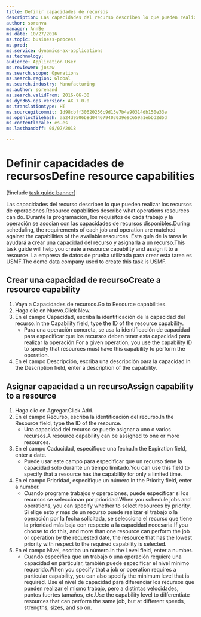```yaml
--- 
title: Definir capacidades de recursos
description: Las capacidades del recurso describen lo que pueden realizar los recursos de operaciones.
author: sorenva
manager: AnnBe
ms.date: 10/27/2016
ms.topic: business-process
ms.prod: 
ms.service: dynamics-ax-applications
ms.technology: 
audience: Application User
ms.reviewer: josaw
ms.search.scope: Operations
ms.search.region: Global
ms.search.industry: Manufacturing
ms.author: sorenand
ms.search.validFrom: 2016-06-30
ms.dyn365.ops.version: AX 7.0.0
ms.translationtype: HT
ms.sourcegitcommit: 1d98cbff30620256c9d13e7b4a90314db150e33e
ms.openlocfilehash: aa24d9506b8d044679403039e9c659a1ebbd2d5d
ms.contentlocale: es-es
ms.lasthandoff: 08/07/2018

---
```

# <a name="define-resource-capabilities"></a><span data-ttu-id="76def-103">Definir capacidades de recursos</span><span class="sxs-lookup"><span data-stu-id="76def-103">Define resource capabilities</span></span>

[!include [task guide banner](../../includes/task-guide-banner.md)]

<span data-ttu-id="76def-104">Las capacidades del recurso describen lo que pueden realizar los recursos de operaciones.</span><span class="sxs-lookup"><span data-stu-id="76def-104">Resource capabilities describe what operations resources can do.</span></span> <span data-ttu-id="76def-105">Durante la programación, los requisitos de cada trabajo y la operación se asocian con las capacidades de recursos disponibles.</span><span class="sxs-lookup"><span data-stu-id="76def-105">During scheduling, the requirements of each job and operation are matched against the capabilities of the available resources.</span></span> <span data-ttu-id="76def-106">Esta guía de la tarea le ayudará a crear una capacidad del recurso y asignarla a un recurso.</span><span class="sxs-lookup"><span data-stu-id="76def-106">This task guide will help you create a resource capability and assign it to a resource.</span></span> <span data-ttu-id="76def-107">La empresa de datos de prueba utilizada para crear esta tarea es USMF.</span><span class="sxs-lookup"><span data-stu-id="76def-107">The demo data company used to create this task is USMF.</span></span>


## <a name="create-a-resource-capability"></a><span data-ttu-id="76def-108">Crear una capacidad de recurso</span><span class="sxs-lookup"><span data-stu-id="76def-108">Create a resource capability</span></span>
1. <span data-ttu-id="76def-109">Vaya a Capacidades de recursos.</span><span class="sxs-lookup"><span data-stu-id="76def-109">Go to Resource capabilities.</span></span>
2. <span data-ttu-id="76def-110">Haga clic en Nuevo.</span><span class="sxs-lookup"><span data-stu-id="76def-110">Click New.</span></span>
3. <span data-ttu-id="76def-111">En el campo Capacidad, escriba la identificación de la capacidad del recurso.</span><span class="sxs-lookup"><span data-stu-id="76def-111">In the Capability field, type the ID of the resource capability.</span></span>
    * <span data-ttu-id="76def-112">Para una operación concreta, se usa la identificación de capacidad para especificar que los recursos deben tener esta capacidad para realizar la operación.</span><span class="sxs-lookup"><span data-stu-id="76def-112">For a given operation, you use the capability ID to specify that resources must have this capability to perform the operation.</span></span>  
4. <span data-ttu-id="76def-113">En el campo Descripción, escriba una descripción para la capacidad.</span><span class="sxs-lookup"><span data-stu-id="76def-113">In the Description field, enter a description of the capability.</span></span>

## <a name="assign-capability-to-a-resource"></a><span data-ttu-id="76def-114">Asignar capacidad a un recurso</span><span class="sxs-lookup"><span data-stu-id="76def-114">Assign capability to a resource</span></span>
1. <span data-ttu-id="76def-115">Haga clic en Agregar.</span><span class="sxs-lookup"><span data-stu-id="76def-115">Click Add.</span></span>
2. <span data-ttu-id="76def-116">En el campo Recurso, escriba la identificación del recurso.</span><span class="sxs-lookup"><span data-stu-id="76def-116">In the Resource field, type the ID of the resource.</span></span>
    * <span data-ttu-id="76def-117">Una capacidad del recurso se puede asignar a uno o varios recursos.</span><span class="sxs-lookup"><span data-stu-id="76def-117">A resource capability can be assigned to one or more resources.</span></span>  
3. <span data-ttu-id="76def-118">En el campo Caducidad, especifique una fecha.</span><span class="sxs-lookup"><span data-stu-id="76def-118">In the Expiration field, enter a date.</span></span>
    * <span data-ttu-id="76def-119">Puede usar este campo para especificar que un recurso tiene la capacidad solo durante un tiempo limitado.</span><span class="sxs-lookup"><span data-stu-id="76def-119">You can use this field to specify that a resource has the capability for only a limited time.</span></span>  
4. <span data-ttu-id="76def-120">En el campo Prioridad, especifique un número.</span><span class="sxs-lookup"><span data-stu-id="76def-120">In the Priority field, enter a number.</span></span>
    * <span data-ttu-id="76def-121">Cuando programe trabajos y operaciones, puede especificar si los recursos se seleccionan por prioridad.</span><span class="sxs-lookup"><span data-stu-id="76def-121">When you schedule jobs and operations, you can specify whether to select resources by priority.</span></span> <span data-ttu-id="76def-122">Si elige esto y más de un recurso puede realizar el trabajo o la operación por la fecha solicitada, se selecciona el recurso que tiene la prioridad más baja con respecto a la capacidad necesaria.</span><span class="sxs-lookup"><span data-stu-id="76def-122">If you choose to do this, and more than one resource can perform the job or operation by the requested date, the resource that has the lowest priority with respect to the required capability is selected.</span></span>  
5. <span data-ttu-id="76def-123">En el campo Nivel, escriba un número.</span><span class="sxs-lookup"><span data-stu-id="76def-123">In the Level field, enter a number.</span></span>
    * <span data-ttu-id="76def-124">Cuando especifica que un trabajo o una operación requiere una capacidad en particular, también puede especificar el nivel mínimo requerido.</span><span class="sxs-lookup"><span data-stu-id="76def-124">When you specify that a job or operation requires a particular capability, you can also specify the minimum level that is required.</span></span> <span data-ttu-id="76def-125">Use el nivel de capacidad para diferenciar los recursos que pueden realizar el mismo trabajo, pero a distintas velocidades, puntos fuertes tamaños, etc.</span><span class="sxs-lookup"><span data-stu-id="76def-125">Use the capability level to differentiate resources that can perform the same job, but at different speeds, strengths, sizes, and so on.</span></span>  


